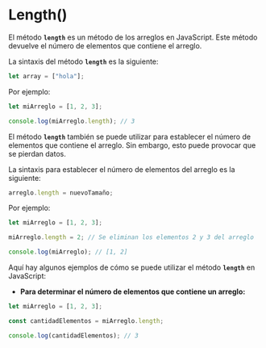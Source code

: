 # Length()

El método **`length`** es un método de los arreglos en JavaScript. Este método devuelve el número de elementos que contiene el arreglo.

La sintaxis del método **`length`** es la siguiente:

```javascript
let array = ["hola"];
```

Por ejemplo:

```javascript
let miArreglo = [1, 2, 3];

console.log(miArreglo.length); // 3
```

El método **`length`** también se puede utilizar para establecer el número de elementos que contiene el arreglo. Sin embargo, esto puede provocar que se pierdan datos.

La sintaxis para establecer el número de elementos del arreglo es la siguiente:

```javascript
arreglo.length = nuevoTamaño;
```

Por ejemplo:

```javascript
let miArreglo = [1, 2, 3];

miArreglo.length = 2; // Se eliminan los elementos 2 y 3 del arreglo

console.log(miArreglo); // [1, 2]
```

Aquí hay algunos ejemplos de cómo se puede utilizar el método **`length`** en JavaScript:

* **Para determinar el número de elementos que contiene un arreglo:**

```javascript
let miArreglo = [1, 2, 3];

const cantidadElementos = miArreglo.length;

console.log(cantidadElementos); // 3
```